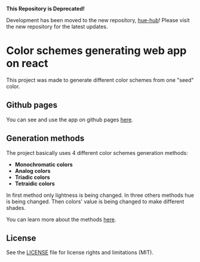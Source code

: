 **This Repository is Deprecated!**

Development has been moved to the new repository, [hue-hub](https://github.com/do0dleman/hue-hub)! Please visit the new repository for the latest updates.

# Color schemes generating web app on react

This project was made to generate different color schemes from one "seed" color. 

## Github pages 

You can see and use the app on github pages [here](https://do0dleman.github.io/colors/).

## Generation methods

The project basically uses 4 different color schemes generation methods:
- **Monochromatic colors**
- **Analog colors**
- **Triadic colors**
- **Tetraidic colors** 

In first method only lightness is being changed. 
In three others methods hue is being changed.
Then colors' value is being changed to make different shades.

You can learn more about the methods [here](https://en.wikipedia.org/wiki/Color_scheme).

## License

See the [LICENSE](https://github.com/do0dleman/colors/blob/master/LICENSE.md) file for license rights and limitations (MIT).
